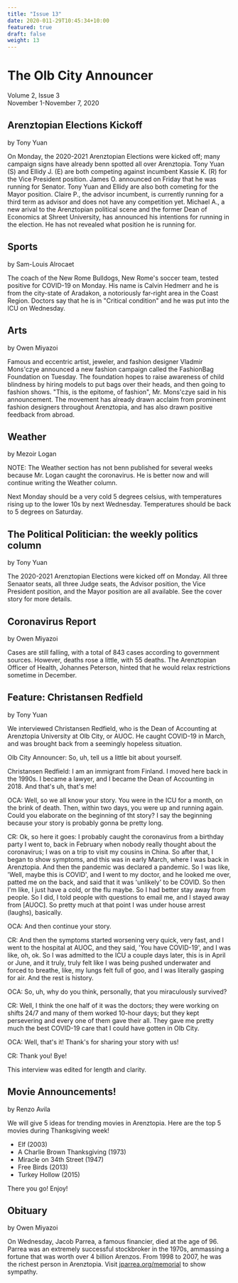 ```yaml
---
title: "Issue 13"
date: 2020-011-29T10:45:34+10:00
featured: true
draft: false
weight: 13
---
```



# The Olb City Announcer
Volume 2, Issue 3    
November 1-November 7, 2020

## Arenztopian Elections Kickoff
by Tony Yuan

On Monday, the 2020-2021 Arenztopian Elections were kicked off; many campaign signs have already benn spotted all over Arenztopia. Tony Yuan (S) and Ellidy J. (E) are both competing against incumbent Kassie K. (R) for the Vice President position. James O. announced on Friday that he was running for Senator. Tony Yuan and Ellidy are also both cometing for the Mayor position. Claire P., the advisor incumbent, is currently running for a third term as advisor and does not have any competition yet. Michael A., a new arival to the Arenztopian political scene and the former Dean of Economics at Shreet University, has announced his intentions for running in the election. He has not revealed what position he is running for.

## Sports
by Sam-Louis Alrocaet

The coach of the New Rome Bulldogs, New Rome's soccer team, tested positive for COVID-19 on Monday. His name is Calvin Hedmerr and he is from the city-state of Aradakon, a notoriously far-right area in the Coast Region. Doctors say that he is in "Critical condition" and he was put into the ICU on Wednesday.

## Arts
by Owen Miyazoi

Famous and eccentric artist, jeweler, and fashion designer Vladmir Mons'czye announced a new fashion campaign called the FashionBag Foundation on Tuesday. The foundation hopes to raise awareness of child blindness by hiring models to put bags over their heads, and then going to fashion shows. "This, is the epitome, of fashion", Mr. Mons'czye said in his announcement. The movement has already drawn acclaim from prominent fashion designers throughout Arenztopia, and has also drawn positive feedback from abroad.

## Weather
by Mezoir Logan

NOTE: The Weather section has not benn published for several weeks because Mr. Logan caught the coronavirus. He is better now and will continue writing the Weather column.

Next Monday should be a very cold 5 degrees celsius, with temperatures rising up to the lower 10s by next Wednesday. Temperatures should be back to 5 degrees on Saturday.

## The Political Politician: the weekly politics column
by Tony Yuan

The 2020-2021 Arenztopian Elections were kicked off on Monday. All three Senaator seats, all three Judge seats, the Advisor position, the Vice President position, and the Mayor position are all available. See the cover story for more details.

## Coronavirus Report
by Owen Miyazoi

Cases are still falling, with a total of 843 cases according to government sources. However, deaths rose a little, with 55 deaths. The Arenztopian Officer of Health, Johannes Peterson, hinted that he would relax restrictions sometime in December.

## Feature: Christansen Redfield
by Tony Yuan

We interviewed Christansen Redfield, who is the Dean of Accounting at Arenztopia University at Olb City, or AUOC. He caught COVID-19 in March, and was brought back from a seemingly hopeless situation.

Olb City Announcer: So, uh, tell us a little bit about yourself.

Christansen Redfield: I am an immigrant from Finland. I moved here back in the 1990s. I became a lawyer, and I became the Dean of Accounting in 2018. And that's uh, that's me!

OCA: Well, so we all know your story. You were in the ICU for a month, on the brink of death. Then, within two days, you were up and running again. Could you elaborate on the beginning of tht story? I say the beginning because your story is probably gonna be pretty long.

CR: Ok, so here it goes: I probably caught the coronavirus from a birthday party I went to, back in February when nobody really thought about the coronavirus; I was on a trip to visit my cousins in China. So after that, I began to show symptoms, and this was in early March, where I was back in Arenztopia. And then the pandemic was declared a pandemic. So I was like, 'Well, maybe this is COVID', and I went to my doctor, and he looked me over, patted me on the back, and said that it was 'unlikely' to be COVID. So then I'm like, I just have a cold, or the flu maybe. So I had better stay away from people. So I did, I told people with questions to email me, and I stayed away from [AUOC]. So pretty much at that point I was under house arrest (laughs), basically. 

OCA: And then continue your story.

CR: And then the symptoms started worsening very quick, very fast, and I went to the hospital at AUOC, and they said, 'You have COVID-19', and I was like, oh, ok. So I was admitted to the ICU a couple days later, this is in April or June, and it truly, truly felt like I was being pushed underwater and forced to breathe, like, my lungs felt full of goo, and I was literally gasping for air. And the rest is history.

OCA: So, uh, why do you think, personally, that you miraculously survived?

CR: Well, I think the one half of it was the doctors; they were working on shifts 24/7 and many of them worked 10-hour days; but they kept persevering and every one of them gave their all. They gave me pretty much the best COVID-19 care that I could have gotten in Olb City.

OCA: Well, that's it! Thank's for sharing your story with us!

CR: Thank you! Bye!

This interview was edited for length and clarity.

## Movie Announcements!
by Renzo Avila

We will give 5 ideas for trending movies in Arenztopia. Here are the top 5 movies during Thanksgiving week!

- Elf (2003)
- A Charlie Brown Thanksgiving (1973)
- Miracle on 34th Street (1947)
- Free Birds (2013)
- Turkey Hollow (2015)

There you go! Enjoy!

## Obituary
by Owen Miyazoi

On Wednesday, Jacob Parrea, a famous financier, died at the age of 96. Parrea was an extremely successful stockbroker in the 1970s, ammassing a fortune that was worth over 4 billion Arenzos. From 1998 to 2007, he was the richest person in Arenztopia. Visit [jparrea.org/memorial](https://sites.google.com/stu.austinisd.org/placeholder-site/home) to show sympathy.
